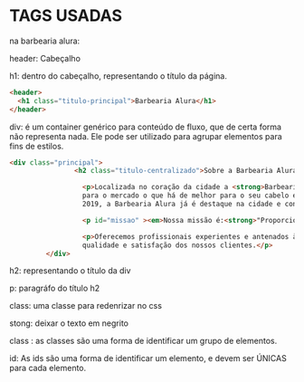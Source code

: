 # TAGS USADAS

na barbearia alura:

header: Cabeçalho

h1: dentro do cabeçalho, representando o título da página.

```html
<header>
  <h1 class="titulo-principal">Barbearia Alura</h1>
</header>
```

div: é um container genérico para conteúdo de fluxo, que de certa forma não representa nada. Ele pode ser utilizado para agrupar elementos para fins de estilos.

```html
<div class="principal">
                <h2 class="titulo-centralizado">Sobre a Barbearia Alura</h2>

                  <p>Localizada no coração da cidade a <strong>Barbearia Alura</strong> traz
                  para o mercado o que há de melhor para o seu cabelo e barba. Fundada em
                  2019, a Barbearia Alura já é destaque na cidade e conquista novos clientes a cada dia.</p>

                  <p id="missao" ><em>Nossa missão é:<strong>"Proporcionar auto-estima e qualidade de vida aos clientes</strong>.</em></p>

                  <p>Oferecemos profissionais experientes e antenados às mudanças no mundo da moda. O atendimento possui padrão de excelência e agilidade, garantindo
                  qualidade e satisfação dos nossos clientes.</p>
         </div>
```

h2: representando o título da div

p: paragráfo do título h2

class: uma classe para redenrizar no css

stong: deixar o texto em negrito

class : as classes são uma forma de identificar um grupo de elementos.

id: As ids são uma forma de identificar um elemento, e devem ser ÚNICAS para cada elemento.
